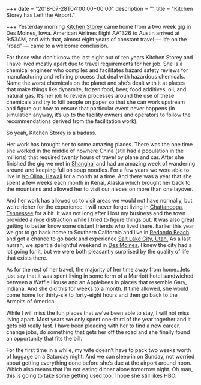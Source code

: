 +++
date = "2018-07-28T04:00:00+00:00"
description = ""
title = "Kitchen Storey has Left the Airport."

+++
Yesterday morning [Kitchen Storey](https://www.instagram.com/kitchenstorey/) came home from a two week gig in Des Moines, Iowa. American Airlines flight AA1326 to Austin arrived at 9:53AM, and with that, almost eight years of constant travel — life on the “road” — came to a welcome conclusion.

For those who don’t know the last eight out of ten years Kitchen Storey and I have lived mostly apart due to travel requirements for her job. She is a chemical engineer who compiles and facilitates hazard safety reviews for manufacturing and refining process that deal with hazardous chemicals. Name the worst chemicals on the planet and she’s dealt with it at places that make things like dynamite, frozen food, beer, food additives, oil, and natural gas. It’s her job to review processes around the use of these chemicals and try to kill people on paper so that she can work upstream and figure out how to ensure that particular event never happens (in simulation anyway, it’s up to the facility owners and operators to follow the recommendations derived from the facilitation work).

So yeah, Kitchen Storey is a badass.

Her work has brought her to some amazing places. There was the one time she worked in the middle of nowhere China (still had a population in the millions) that required twenty hours of travel by plane and car. After she finished the gig we met in [Shanghai](https://www.instagram.com/p/6e1ZkJk5Fk/?taken-by=brilliantcrank) and had an amazing week of wandering around and keeping full on soup noodles. For a few years we were able to live in [Ko Olina, Hawaii](https://www.instagram.com/p/BF3BkQ0E5Ep/?taken-by=brilliantcrank) for a month at a time. And there was a year that she spent a few weeks each month in Kenai, Alaska which brought her back to the mountains and allowed her to visit our nieces on more than one layover.

And her work has allowed us to visit areas we would not have normally, but we’re richer for the experience. I will never forget living in [Chattanooga, Tennessee](https://www.instagram.com/p/zizB4uE5Pz/?taken-by=brilliantcrank) for a bit. It was not long after I lost my business and the town provided [a nice distraction](https://medium.com/airbag-industries/j-o-h-n-d86818969b01) while I tried to figure things out. It was also great getting to better know some distant friends who lived there. Earlier this year we got to go back home to Southern California and live in [Redondo Beach](https://www.instagram.com/p/BjGgVsWFfSB/?taken-by=brilliantcrank) and got a chance to go back and experience [Salt Lake City, Utah.](https://www.instagram.com/p/Bjk7KRfl0Kg/?taken-by=brilliantcrank) As a last hurrah, we spent a delightful weekend in [Des Moines.](https://www.instagram.com/p/Blf6xdtlvTL/?taken-by=brilliantcrank) I knew the city had a lot going for it, but we were both pleasantly surprised by the quality of life that exists there.

As for the rest of her travel, the majority of her time away from home…lets just say that it was spent living in some form of a Marriott hotel sandwiched between a Waffle House and an Applebees in places that resemble Gary, Indiana. And she did this for weeks to a month. If time allowed, she would come home for thirty-six to forty-eight hours and then go back to the Armpits of America.

While I will miss the fun places that we’ve been able to stay, I will not miss living apart. Most years we only spent one-third of the year together and it gets old really fast. I have been pleading with her to find a new career, change jobs, do something that gets her off the road and she finally found an opportunity that fits the bill.

For the first time in a while, my wife doesn’t have to pack two weeks worth of luggage on a Saturday night. And we can sleep in on Sunday, not worried about getting everything done before she’s due at the airport around noon. Which also means that I’m not eating dinner alone tomorrow night. Oh man, this is going to take some getting used too. I hope she still likes HBO.